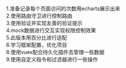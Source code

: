 1.准备记录每个页面访问的次数用echarts展示出来\
2.使用路由守卫进行控制路由 \
3.使用验证并实现友善的验证提示\
4.mock数据进行交互实现权限控制效果\
5.此版本用百分比进行适配\
6.学习框架配置，优化项目\
8.使用vuex配合持久化插件去管理一些数据\
9.使用自定义指令和过滤器进行一些操作